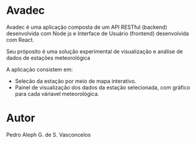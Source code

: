 # Avadec
Avadec é uma aplicação composta de um API RESTful (backend) desenvolvida com Node js e Interface de Usuário (frontend) desenvolvida com React.

Seu próposito é uma solução experimental de visualização e análise de dados de estações meteorológica

A aplicação consistem em:
- Selecão da estação por meio de mapa interativo.
- Painel de visualização dos dados da estação selecionada, com gráfico para cada váriavel meteorológica.

# Autor

Pedro Aleph G. de S. Vasconcelos